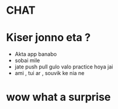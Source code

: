 # CHAT

# Kiser jonno eta ?

- Akta app banabo
- sobai mile
- jate push pull gulo valo practice hoya jai
- ami , tui ar , souvik ke nia ne

# wow what a surprise
